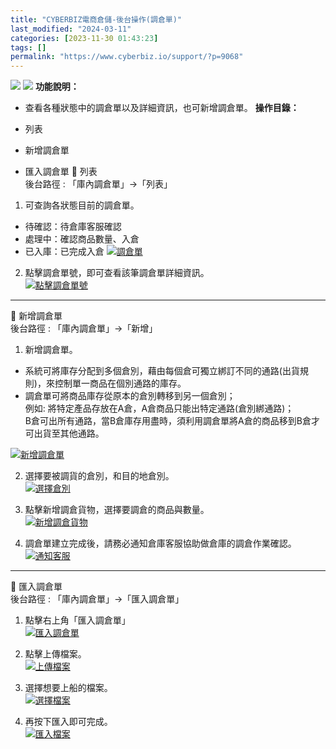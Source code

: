 ```yaml
---
title: "CYBERBIZ電商倉儲-後台操作(調倉單)"
last_modified: "2024-03-11"
categories: [2023-11-30 01:43:23]
tags: []
permalink: "https://www.cyberbiz.io/support/?p=9068"
---
```


![](https://www.cyberbiz.io/support/wp-content/uploads/適用站別.png)
[![](https://www.cyberbiz.io/support/wp-content/uploads/台灣站.png)](https://www.cyberbiz.io/support/?page_id=2490)
**功能說明：**  

* 查看各種狀態中的調倉單以及詳細資訊，也可新增調倉單。
**操作目錄：**

* 列表
* 新增調倉單
* 匯入調倉單
📌 列表  
後台路徑 : 「庫內調倉單」→「列表」  


1. 可查詢各狀態目前的調倉單。  

* 待確認：待倉庫客服確認
* 處理中：確認商品數量、入倉
* 已入庫：已完成入倉
[![調倉單](https://www.cyberbiz.io/support/wp-content/uploads/CYBERBIZ電商倉儲-後台操作調倉單01.png)](https://www.cyberbiz.io/support/wp-content/uploads/CYBERBIZ電商倉儲-後台操作調倉單01.png)



2. 點擊調倉單號，即可查看該筆調倉單詳細資訊。  
[![點擊調倉單號](https://www.cyberbiz.io/support/wp-content/uploads/CYBERBIZ電商倉儲-後台操作調倉單02.png)](https://www.cyberbiz.io/support/wp-content/uploads/CYBERBIZ電商倉儲-後台操作調倉單02.png)



* * *


📌 新增調倉單  
後台路徑 : 「庫內調倉單」→「新增」  


1. 新增調倉單。  

* 系統可將庫存分配到多個倉別，藉由每個倉可獨立綁訂不同的通路(出貨規則)，來控制單一商品在個別通路的庫存。 
* 調倉單可將商品庫存從原本的倉別轉移到另一個倉別；  
例如: 將特定產品存放在A倉，A倉商品只能出特定通路(倉別綁通路)；  
B倉可出所有通路，當B倉庫存用盡時，須利用調倉單將A倉的商品移到B倉才可出貨至其他通路。

[![新增調倉單](https://www.cyberbiz.io/support/wp-content/uploads/CYBERBIZ電商倉儲-後台操作調倉單03.png)](https://www.cyberbiz.io/support/wp-content/uploads/CYBERBIZ電商倉儲-後台操作調倉單03.png)



2. 選擇要被調貨的倉別，和目的地倉別。  
[![選擇倉別](https://www.cyberbiz.io/support/wp-content/uploads/CYBERBIZ電商倉儲-後台操作調倉單04.png)](https://www.cyberbiz.io/support/wp-content/uploads/CYBERBIZ電商倉儲-後台操作調倉單04.png)



3. 點擊新增調倉貨物，選擇要調倉的商品與數量。  
[![新增調倉貨物](https://www.cyberbiz.io/support/wp-content/uploads/CYBERBIZ電商倉儲-後台操作調倉單05.png)](https://www.cyberbiz.io/support/wp-content/uploads/CYBERBIZ電商倉儲-後台操作調倉單05.png)



4. 調倉單建立完成後，請務必通知倉庫客服協助做倉庫的調倉作業確認。  
[![通知客服](https://www.cyberbiz.io/support/wp-content/uploads/CYBERBIZ電商倉儲-後台操作調倉單06.png)](https://www.cyberbiz.io/support/wp-content/uploads/CYBERBIZ電商倉儲-後台操作調倉單06.png)



* * *

📌 匯入調倉單  
後台路徑 : 「庫內調倉單」→「匯入調倉單」  


1. 點擊右上角「匯入調倉單」  
[![匯入調倉單](https://www.cyberbiz.io/support/wp-content/uploads/CYBERBIZ電商倉儲-後台操作調倉單07.png)](https://www.cyberbiz.io/support/wp-content/uploads/CYBERBIZ電商倉儲-後台操作調倉單07.png)



11. 點擊上傳檔案。  
[![上傳檔案](https://www.cyberbiz.io/support/wp-content/uploads/CYBERBIZ電商倉儲-後台操作調倉單08.png)](https://www.cyberbiz.io/support/wp-content/uploads/CYBERBIZ電商倉儲-後台操作調倉單08.png)



19. 選擇想要上船的檔案。  
[![選擇檔案](https://www.cyberbiz.io/support/wp-content/uploads/CYBERBIZ電商倉儲-後台操作調倉單09.png)](https://www.cyberbiz.io/support/wp-content/uploads/CYBERBIZ電商倉儲-後台操作調倉單09.png)



6. 再按下匯入即可完成。  
[![匯入檔案](https://www.cyberbiz.io/support/wp-content/uploads/CYBERBIZ電商倉儲-後台操作調倉單10.png)](https://www.cyberbiz.io/support/wp-content/uploads/CYBERBIZ電商倉儲-後台操作調倉單10.png)



